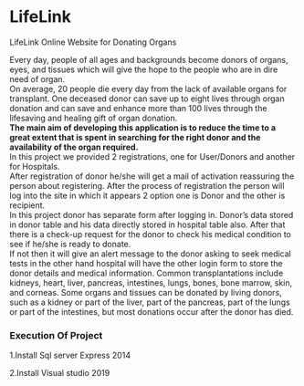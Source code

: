 # LifeLink
LifeLink Online Website for Donating Organs

Every day, people of all ages and backgrounds become donors of organs, eyes, and tissues which will give the hope to the people who are in dire need of organ. <br>
On average, 20 people die every day from the lack of available organs for transplant. One deceased donor can save up to eight lives through organ donation and can save and enhance more than 100 lives through the lifesaving and healing gift of organ donation. <br>
<b>The main aim of developing this application is to reduce the time to a great extent that is spent in searching for the right donor and the availability of the organ required.</b><br>
In this project we provided 2 registrations, one for User/Donors and another for Hospitals.<br>
After registration of donor he/she will get a mail of activation reassuring the person about registering. After the process of registration the person will log into the site in which it appears 2 option one is Donor and the other is recipient.<br>
In this project donor has separate form after logging in. Donor’s data stored in donor table and his data directly stored in hospital table also. After that there is a check-up request for the donor to check his medical condition to see if he/she is ready to donate. <br>If not then it will give an alert message to the donor asking to seek medical tests in the other hand hospital will have the other login form to store the donor details and medical information. Common transplantations include kidneys, heart, liver, pancreas, intestines, lungs, bones, bone marrow, skin, and corneas. Some organs and tissues can be donated by living donors, such as a kidney or part of the liver, part of the pancreas, part of the lungs or part of the intestines, but most donations occur after the donor has died.<br>


### Execution Of Project 

1.Install Sql server Express 2014

2.Install Visual studio 2019
